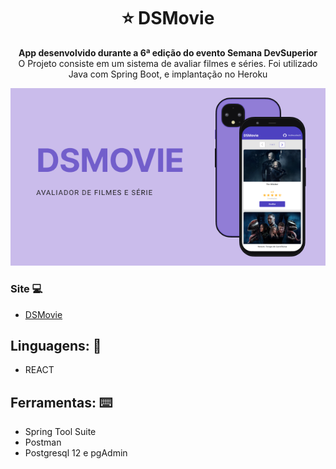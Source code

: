<h1 align="center">⭐ DSMovie</h1>
<p align="center">
  <strong>App desenvolvido durante a 6ª edição do evento Semana DevSuperior</strong>
  <br>
  <span>O Projeto consiste em um sistema de avaliar filmes e séries. Foi utilizado Java com Spring Boot, e implantação no Heroku</span>
</p>

<p align="center">
  <img src="frontend/src/assets/img/README.png" alt="">
</p>



### Site 💻

- [DSMovie](https://dsmovie-matheusvieira.netlify.app/)

## Linguagens: 🚀
- REACT


## Ferramentas: ⌨️

- Spring Tool Suite
- Postman
- Postgresql 12 e pgAdmin
